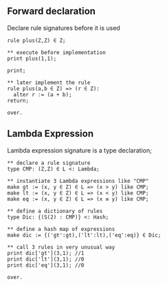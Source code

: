 ## Forward declaration

Declare rule signatures before it is used

```
rule plus(Z,Z) ∈ Z;
** execute before implementation
print plus(1,1);

print;
** later implement the rule
rule plus(a,b ∈ Z) => (r ∈ Z):
  alter r := (a + b);
return;

over.
```

## Lambda Expression

Lambda expression signature is a type declaration;

```** declare a rule signature
type CMP: (Z,Z) ∈ L <: Lambda;
** instantiate 3 Lambda expressions like "CMP"
make gt := (x, y ∈ Z) ∈ L => (x > y) like CMP;
make lt := (x, y ∈ Z) ∈ L => (x < y) like CMP;
make eq := (x, y ∈ Z) ∈ L => (x ≡ y) like CMP;
** define a dictionary of rules
type Dic: {(S(2) : CMP)} <: Hash;
 ** define a hash map of expressions
make dic := {('gt':gt),('lt':lt),('eq':eq)} ∈ Dic;
** call 3 rules in very unusual way
print dic['gt'](3,1); //1
print dic['lt'](3,1); //0
print dic['eq'](3,1); //0

over.
```
